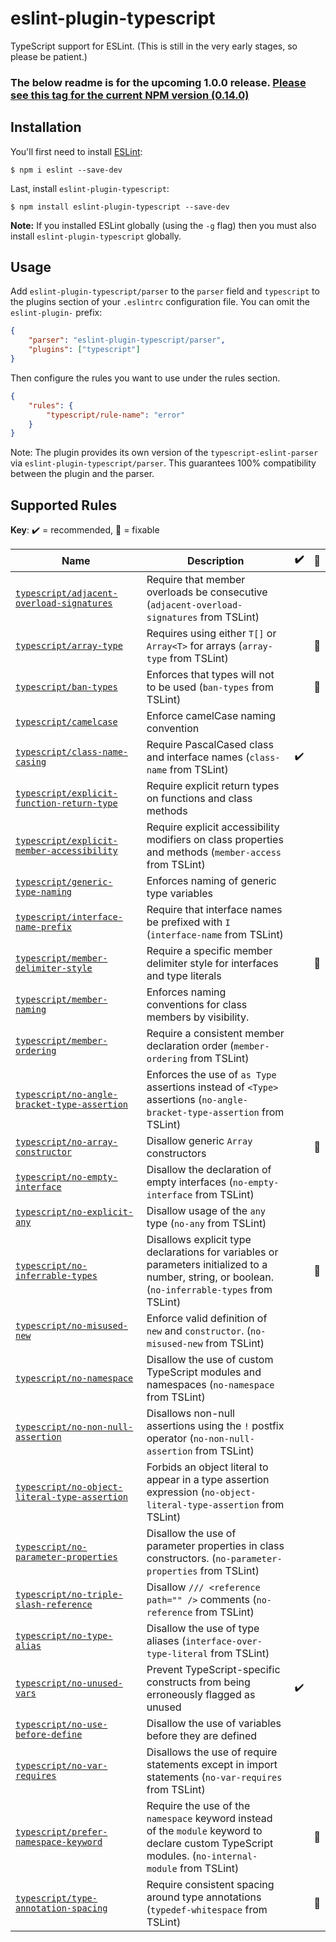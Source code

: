 # eslint-plugin-typescript

TypeScript support for ESLint. (This is still in the very early stages, so please be patient.)

### The below readme is for the upcoming 1.0.0 release. [Please see this tag for the current NPM version (0.14.0)](https://github.com/bradzacher/eslint-plugin-typescript/tree/0.14.0)

## Installation

You'll first need to install [ESLint](http://eslint.org):

```
$ npm i eslint --save-dev
```

Last, install `eslint-plugin-typescript`:

```
$ npm install eslint-plugin-typescript --save-dev
```

**Note:** If you installed ESLint globally (using the `-g` flag) then you must also install `eslint-plugin-typescript` globally.

## Usage

Add `eslint-plugin-typescript/parser` to the `parser` field and `typescript` to the plugins section of your `.eslintrc` configuration file. You can omit the `eslint-plugin-` prefix:

```json
{
    "parser": "eslint-plugin-typescript/parser",
    "plugins": ["typescript"]
}
```

Then configure the rules you want to use under the rules section.

```json
{
    "rules": {
        "typescript/rule-name": "error"
    }
}
```

Note: The plugin provides its own version of the `typescript-eslint-parser` via `eslint-plugin-typescript/parser`.
This guarantees 100% compatibility between the plugin and the parser.

## Supported Rules

<!-- Please run `npm run docs` to update this section -->
<!-- begin rule list -->
**Key**: :heavy_check_mark: = recommended, :wrench: = fixable

| Name | Description | :heavy_check_mark: | :wrench: |
| ---- | ----------- | ------------------ | -------- |
| [`typescript/adjacent-overload-signatures`](./docs/rules/adjacent-overload-signatures.md) | Require that member overloads be consecutive (`adjacent-overload-signatures` from TSLint) |  |  |
| [`typescript/array-type`](./docs/rules/array-type.md) | Requires using either `T[]` or `Array<T>` for arrays (`array-type` from TSLint) |  | :wrench: |
| [`typescript/ban-types`](./docs/rules/ban-types.md) | Enforces that types will not to be used (`ban-types` from TSLint) |  | :wrench: |
| [`typescript/camelcase`](./docs/rules/camelcase.md) | Enforce camelCase naming convention |  |  |
| [`typescript/class-name-casing`](./docs/rules/class-name-casing.md) | Require PascalCased class and interface names (`class-name` from TSLint) | :heavy_check_mark: |  |
| [`typescript/explicit-function-return-type`](./docs/rules/explicit-function-return-type.md) | Require explicit return types on functions and class methods |  |  |
| [`typescript/explicit-member-accessibility`](./docs/rules/explicit-member-accessibility.md) | Require explicit accessibility modifiers on class properties and methods (`member-access` from TSLint) |  |  |
| [`typescript/generic-type-naming`](./docs/rules/generic-type-naming.md) | Enforces naming of generic type variables |  |  |
| [`typescript/interface-name-prefix`](./docs/rules/interface-name-prefix.md) | Require that interface names be prefixed with `I` (`interface-name` from TSLint) |  |  |
| [`typescript/member-delimiter-style`](./docs/rules/member-delimiter-style.md) | Require a specific member delimiter style for interfaces and type literals |  | :wrench: |
| [`typescript/member-naming`](./docs/rules/member-naming.md) | Enforces naming conventions for class members by visibility. |  |  |
| [`typescript/member-ordering`](./docs/rules/member-ordering.md) | Require a consistent member declaration order (`member-ordering` from TSLint) |  |  |
| [`typescript/no-angle-bracket-type-assertion`](./docs/rules/no-angle-bracket-type-assertion.md) | Enforces the use of `as Type` assertions instead of `<Type>` assertions (`no-angle-bracket-type-assertion` from TSLint) |  |  |
| [`typescript/no-array-constructor`](./docs/rules/no-array-constructor.md) | Disallow generic `Array` constructors |  | :wrench: |
| [`typescript/no-empty-interface`](./docs/rules/no-empty-interface.md) | Disallow the declaration of empty interfaces (`no-empty-interface` from TSLint) |  |  |
| [`typescript/no-explicit-any`](./docs/rules/no-explicit-any.md) | Disallow usage of the `any` type (`no-any` from TSLint) |  |  |
| [`typescript/no-inferrable-types`](./docs/rules/no-inferrable-types.md) | Disallows explicit type declarations for variables or parameters initialized to a number, string, or boolean. (`no-inferrable-types` from TSLint) |  | :wrench: |
| [`typescript/no-misused-new`](./docs/rules/no-misused-new.md) | Enforce valid definition of `new` and `constructor`. (`no-misused-new` from TSLint) |  |  |
| [`typescript/no-namespace`](./docs/rules/no-namespace.md) | Disallow the use of custom TypeScript modules and namespaces (`no-namespace` from TSLint) |  |  |
| [`typescript/no-non-null-assertion`](./docs/rules/no-non-null-assertion.md) | Disallows non-null assertions using the `!` postfix operator (`no-non-null-assertion` from TSLint) |  |  |
| [`typescript/no-object-literal-type-assertion`](./docs/rules/no-object-literal-type-assertion.md) | Forbids an object literal to appear in a type assertion expression (`no-object-literal-type-assertion` from TSLint) |  |  |
| [`typescript/no-parameter-properties`](./docs/rules/no-parameter-properties.md) | Disallow the use of parameter properties in class constructors. (`no-parameter-properties` from TSLint) |  |  |
| [`typescript/no-triple-slash-reference`](./docs/rules/no-triple-slash-reference.md) | Disallow `/// <reference path="" />` comments (`no-reference` from TSLint) |  |  |
| [`typescript/no-type-alias`](./docs/rules/no-type-alias.md) | Disallow the use of type aliases (`interface-over-type-literal` from TSLint) |  |  |
| [`typescript/no-unused-vars`](./docs/rules/no-unused-vars.md) | Prevent TypeScript-specific constructs from being erroneously flagged as unused | :heavy_check_mark: |  |
| [`typescript/no-use-before-define`](./docs/rules/no-use-before-define.md) | Disallow the use of variables before they are defined |  |  |
| [`typescript/no-var-requires`](./docs/rules/no-var-requires.md) | Disallows the use of require statements except in import statements (`no-var-requires` from TSLint) |  |  |
| [`typescript/prefer-namespace-keyword`](./docs/rules/prefer-namespace-keyword.md) | Require the use of the `namespace` keyword instead of the `module` keyword to declare custom TypeScript modules. (`no-internal-module` from TSLint) |  | :wrench: |
| [`typescript/type-annotation-spacing`](./docs/rules/type-annotation-spacing.md) | Require consistent spacing around type annotations (`typedef-whitespace` from TSLint) |  | :wrench: |
<!-- end rule list -->

